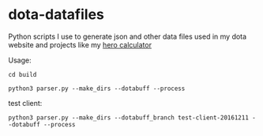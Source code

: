dota-datafiles
===============
Python scripts I use to generate json and other data files used in my dota website and projects like my [hero calculator](https://github.com/devilesk/hero-calculator)

Usage:

```
cd build

python3 parser.py --make_dirs --dotabuff --process
```

test client:

```
python3 parser.py --make_dirs --dotabuff_branch test-client-20161211 --dotabuff --process
```